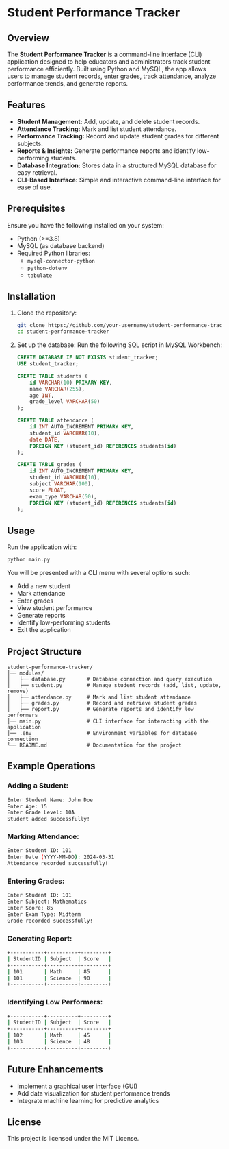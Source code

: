 # Student Performance Tracker

## Overview

The **Student Performance Tracker** is a command-line interface (CLI) application designed to help educators and administrators track student performance efficiently. Built using Python and MySQL, the app allows users to manage student records, enter grades, track attendance, analyze performance trends, and generate reports.

## Features

- **Student Management:** Add, update, and delete student records.
- **Attendance Tracking:** Mark and list student attendance.
- **Performance Tracking:** Record and update student grades for different subjects.
- **Reports & Insights:** Generate performance reports and identify low-performing students.
- **Database Integration:** Stores data in a structured MySQL database for easy retrieval.
- **CLI-Based Interface:** Simple and interactive command-line interface for ease of use.

## Prerequisites

Ensure you have the following installed on your system:

- Python (>=3.8)
- MySQL (as database backend)
- Required Python libraries:
  - `mysql-connector-python`
  - `python-dotenv`
  - `tabulate`

## Installation

1. Clone the repository:
   ```sh
   git clone https://github.com/your-username/student-performance-tracker.git
   cd student-performance-tracker
   ```
2. Set up the database:
   Run the following SQL script in MySQL Workbench:
   ```sql
   CREATE DATABASE IF NOT EXISTS student_tracker;
   USE student_tracker;

   CREATE TABLE students (
       id VARCHAR(10) PRIMARY KEY,
       name VARCHAR(255),
       age INT,
       grade_level VARCHAR(50)
   );

   CREATE TABLE attendance (
       id INT AUTO_INCREMENT PRIMARY KEY,
       student_id VARCHAR(10),
       date DATE,
       FOREIGN KEY (student_id) REFERENCES students(id)
   );

   CREATE TABLE grades (
       id INT AUTO_INCREMENT PRIMARY KEY,
       student_id VARCHAR(10),
       subject VARCHAR(100),
       score FLOAT,
       exam_type VARCHAR(50),
       FOREIGN KEY (student_id) REFERENCES students(id)
   );
   ```

## Usage

Run the application with:

```sh
python main.py
```

You will be presented with a CLI menu with several options such:

- Add a new student
- Mark attendance
- Enter grades
- View student performance
- Generate reports
- Identify low-performing students
- Exit the application

## Project Structure

```
student-performance-tracker/
│── modules/
│   ├── database.py       # Database connection and query execution
│   ├── student.py        # Manage student records (add, list, update, remove)
│   ├── attendance.py     # Mark and list student attendance
│   ├── grades.py         # Record and retrieve student grades
│   ├── report.py         # Generate reports and identify low performers
│── main.py               # CLI interface for interacting with the application
│── .env                  # Environment variables for database connection
└── README.md             # Documentation for the project
```

## Example Operations

### Adding a Student:

```sh
Enter Student Name: John Doe
Enter Age: 15
Enter Grade Level: 10A
Student added successfully!
```

### Marking Attendance:

```sh
Enter Student ID: 101
Enter Date (YYYY-MM-DD): 2024-03-31
Attendance recorded successfully!
```

### Entering Grades:

```sh
Enter Student ID: 101
Enter Subject: Mathematics
Enter Score: 85
Enter Exam Type: Midterm
Grade recorded successfully!
```

### Generating Report:

```sh
+-----------+----------+---------+
| StudentID | Subject  | Score   |
+-----------+----------+---------+
| 101       | Math     | 85      |
| 101       | Science  | 90      |
+-----------+----------+---------+
```

### Identifying Low Performers:

```sh
+-----------+----------+---------+
| StudentID | Subject  | Score   |
+-----------+----------+---------+
| 102       | Math     | 45      |
| 103       | Science  | 48      |
+-----------+----------+---------+
```

## Future Enhancements

- Implement a graphical user interface (GUI)
- Add data visualization for student performance trends
- Integrate machine learning for predictive analytics

## License

This project is licensed under the MIT License.


